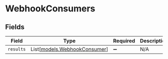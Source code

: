 # WebhookConsumers


## Fields

| Field                                                        | Type                                                         | Required                                                     | Description                                                  |
| ------------------------------------------------------------ | ------------------------------------------------------------ | ------------------------------------------------------------ | ------------------------------------------------------------ |
| `results`                                                    | List[[models.WebhookConsumer](../models/webhookconsumer.md)] | :heavy_minus_sign:                                           | N/A                                                          |